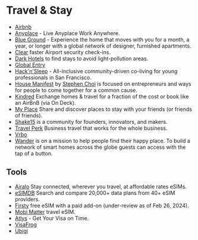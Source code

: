 # Travel & Stay

- [Airbnb](https://www.airbnb.com)
- [Anyplace](https://www.anyplace.com) - Live Anyplace Work Anywhere.
- [Blue Ground](https://www.theblueground.com) - Experience the home that moves with you for a month, a year, or longer with a global network of designer, furnished apartments.
- [Clear](https://www.clearme.com) faster Airport security check-ins.
- [Dark Hotels](https://darkhotels.co) to find stays to avoid light-pollution areas.
- [Global Entry](https://ttp.dhs.gov)
- [Hack'n'Sleep](https://hacknsleep.com) - All-inclusive community-driven co-living for young professionals in San Francisco.
- [House Manifest](https://www.manifesthouse.com) by [Stephen Choi](https://www.linkedin.com/in/stephenjhchoi/) is focused on entrepreneurs and ways for people to come together for a common cause.
- [Kindred](https://livekindred.com/) Exchange homes & travel for a fraction of the cost or book like an AirBnB (via On Deck).
- [My Place](https://myplace.co) Share and discover places to stay with your friends (or friends of friends).
- [Shake15](https://www.shack15.com) is a community for founders, innovators, and makers.
- [Travel Perk](https://www.travelperk.com) Business travel that works for the whole business.
- [Vrbo](https://www.vrbo.com)
- [Wander](https://www.wander.com) is on a mission to help people find their happy place. To build a network of smart homes across the globe guests can access with the tap of a button.

## Tools

- [Airalo](https://www.airalo.com) Stay connected, wherever you travel, at affordable rates eSIMs.
- [eSIMDB](https://esimdb.com) Search and compare 20,000+ data plans from 40+ eSIM providers.
- [Firsty](https://www.firsty.app) free eSIM with a paid add-on (under-review as of Feb 26, 2024).
- [Mobi Matter](https://mobimatter.com) travel eSIM.
- [Atlys](https://www.atlys.com) - Get Your Visa on Time.
- [VisaFrog](https://visafrog.com)
- [Ubigi](https://ubigi.me/)